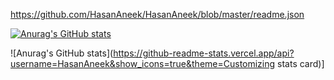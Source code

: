 https://github.com/HasanAneek/HasanAneek/blob/master/readme.json



[![Anurag's GitHub stats](https://github-readme-stats.vercel.app/api?username=HasanAneek)](https://github.com/anuraghazra/github-readme-stats)

![Anurag's GitHub stats](https://github-readme-stats.vercel.app/api?username=HasanAneek&show_icons=true&theme=Customizing stats card)] 




